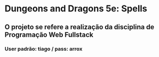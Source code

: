# Dungeons and Dragons 5e: Spells

## O projeto se refere a realização da disciplina de Programação Web Fullstack

### User padrão: tiago / pass: arrox
